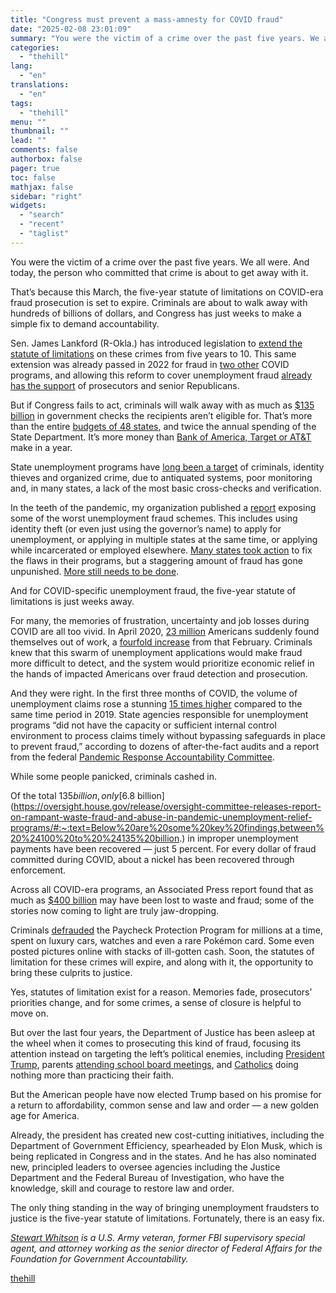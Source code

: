```yaml
---
title: "Congress must prevent a mass-amnesty for COVID fraud"
date: "2025-02-08 23:01:09"
summary: "You were the victim of a crime over the past five years. We all were. And today, the person who committed that crime is about to get away with it. That’s because this March, the five-year statute of limitations on COVID-era fraud prosecution is set to expire. Criminals are about..."
categories:
  - "thehill"
lang:
  - "en"
translations:
  - "en"
tags:
  - "thehill"
menu: ""
thumbnail: ""
lead: ""
comments: false
authorbox: false
pager: true
toc: false
mathjax: false
sidebar: "right"
widgets:
  - "search"
  - "recent"
  - "taglist"
---
```


You were the victim of a crime over the past five years. We all were. And today, the person who committed that crime is about to get away with it.

That’s because this March, the five-year statute of limitations on COVID-era fraud prosecution is set to expire. Criminals are about to walk away with hundreds of billions of dollars, and Congress has just weeks to make a simple fix to demand accountability.

Sen. James Lankford (R-Okla.) has introduced legislation to [extend the statute of limitations](https://www.washingtontimes.com/news/2024/dec/30/stole-billions-covid-19-relief-money-feds-won-allo/?twclid=25ofo043edv55d5y24x6hgi22q) on these crimes from five years to 10. This same extension was already passed in 2022 for fraud in [two other](https://www.congress.gov/bill/117th-congress/house-bill/7352/text) COVID programs, and allowing this reform to cover unemployment fraud [already has the support](https://www.washingtontimes.com/news/2024/dec/30/stole-billions-covid-19-relief-money-feds-won-allo/) of prosecutors and senior Republicans.

But if Congress fails to act, criminals will walk away with as much as [$135 billion](https://oversight.house.gov/release/oversight-committee-releases-report-on-rampant-waste-fraud-and-abuse-in-pandemic-unemployment-relief-programs/#:~:text=Below%20are%20some%20key%20findings,between%20%24100%20to%20%24135%20billion.) in government checks the recipients aren’t eligible for. That’s more than the entire [budgets of 48 states](https://ballotpedia.org/Total_state_government_expenditures), and twice the annual spending of the State Department. It’s more money than [Bank of America, Target or AT&T](https://companiesmarketcap.com/usa/largest-american-companies-by-revenue/) make in a year.

State unemployment programs have [long been a target](https://www.irs.gov/identity-theft-fraud-scams/identity-theft-and-unemployment-benefits) of criminals, identity thieves and organized crime, due to antiquated systems, poor monitoring and, in many states, a lack of the most basic cross-checks and verification.

In the teeth of the pandemic, my organization published a [report](https://thefga.org/research/top-five-ui-fraud-schemes/) exposing some of the worst unemployment fraud schemes. This includes using identity theft (or even just using the governor’s name) to apply for unemployment, or applying in multiple states at the same time, or applying while incarcerated or employed elsewhere. [Many states took action](https://spectator.org/unemployment-fraud-schemes-cost-taxpayers-millions/) to fix the flaws in their programs, but a staggering amount of fraud has gone unpunished. [More still needs to be done](https://thefga.org/research/restore-confidence-unemployment-states-pass-commonsense-reforms/).

And for COVID-specific unemployment fraud, the five-year statute of limitations is just weeks away.

For many, the memories of frustration, uncertainty and job losses during COVID are all too vivid. In April 2020, [23 million](https://www.bls.gov/charts/employment-situation/civilian-unemployment.htm) Americans suddenly found themselves out of work, a [fourfold increase](https://www.bls.gov/charts/employment-situation/civilian-unemployment.htm) from that February. Criminals knew that this swarm of unemployment applications would make fraud more difficult to detect, and the system would prioritize economic relief in the hands of impacted Americans over fraud detection and prosecution.

And they were right. In the first three months of COVID, the volume of unemployment claims rose a stunning [15 times higher](https://www.oversight.gov/sites/default/files/documents/reports/2024-04/Why-Unemployment-Insurance-Fraud-Surged-During-Pandemic.pdf) compared to the same time period in 2019. State agencies responsible for unemployment programs “did not have the capacity or sufficient internal control environment to process claims timely without bypassing safeguards in place to prevent fraud,” according to dozens of after-the-fact audits and a report from the federal [Pandemic Response Accountability Committee](https://www.oversight.gov/sites/default/files/documents/reports/2024-04/Why-Unemployment-Insurance-Fraud-Surged-During-Pandemic.pdf).

While some people panicked, criminals cashed in.

Of the total $135 billion, only [$6.8 billion](https://oversight.house.gov/release/oversight-committee-releases-report-on-rampant-waste-fraud-and-abuse-in-pandemic-unemployment-relief-programs/#:~:text=Below%20are%20some%20key%20findings,between%20%24100%20to%20%24135%20billion.) in improper unemployment payments have been recovered — just 5 percent. For every dollar of fraud committed during COVID, about a nickel has been recovered through enforcement.

Across all COVID-era programs, an Associated Press report found that as much as [$400 billion](https://apnews.com/article/pandemic-fraud-waste-billions-small-business-labor-fb1d9a9eb24857efbe4611344311ae78) may have been lost to waste and fraud; some of the stories now coming to light are truly jaw-dropping.

Criminals [defrauded](https://nypost.com/2021/12/22/the-most-outrageous-covid-relief-fund-scammers-busted-so-far/) the Paycheck Protection Program for millions at a time, spent on luxury cars, watches and even a rare Pokémon card. Some even posted pictures online with stacks of ill-gotten cash. Soon, the statutes of limitation for these crimes will expire, and along with it, the opportunity to bring these culprits to justice.

Yes, statutes of limitation exist for a reason. Memories fade, prosecutors’ priorities change, and for some crimes, a sense of closure is helpful to move on.

But over the last four years, the Department of Justice has been asleep at the wheel when it comes to prosecuting this kind of fraud, focusing its attention instead on targeting the left’s political enemies, including [President Trump](https://time.com/7210420/justice-department-fires-employees-prosecutions-trump/), parents [attending school board meetings](https://www.usatoday.com/story/news/politics/2023/03/29/garland-school-board-memo-fbi/11561422002/), and [Catholics](https://www.nytimes.com/2024/04/18/us/politics/catholic-extremists-fbi.html) doing nothing more than practicing their faith.

But the American people have now elected Trump based on his promise for a return to affordability, common sense and law and order — a new golden age for America.

Already, the president has created new cost-cutting initiatives, including the Department of Government Efficiency, spearheaded by Elon Musk, which is being replicated in Congress and in the states. And he has also nominated new, principled leaders to oversee agencies including the Justice Department and the Federal Bureau of Investigation, who have the knowledge, skill and courage to restore law and order.

The only thing standing in the way of bringing unemployment fraudsters to justice is the five-year statute of limitations. Fortunately, there is an easy fix.

[*Stewart Whitson*](https://thefga.org/fga-author/stewart-whitson/) *is a U.S. Army veteran, former FBI supervisory special agent, and attorney working as the senior director of Federal Affairs for the Foundation for Government Accountability.*

[thehill](https://thehill.com/opinion/congress-blog/5130998-covid-era-fraud-statute-of-limitations/)
